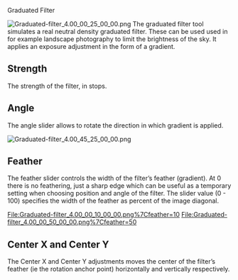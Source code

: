 <div class="pagetitle">

Graduated Filter

</div>

![](Graduated-filter_4.00_00_25_00_00.png "Graduated-filter_4.00_00_25_00_00.png")
The graduated filter tool simulates a real neutral density graduated
filter. These can be used used in for example landscape photography to
limit the brightness of the sky. It applies an exposure adjustment in
the form of a gradient.

## Strength

The strength of the filter, in stops.

## Angle

The angle slider allows to rotate the direction in which gradient is
applied.

![](Graduated-filter_4.00_45_25_00_00.png "Graduated-filter_4.00_45_25_00_00.png")

## Feather

The feather slider controls the width of the filter’s feather
(gradient). At 0 there is no feathering, just a sharp edge which can be
useful as a temporary setting when choosing position and angle of the
filter. The slider value (0 - 100) specifies the width of the feather as
percent of the image diagonal.

<File:Graduated-filter_4.00_00_10_00_00.png%7Cfeather=10>
<File:Graduated-filter_4.00_00_50_00_00.png%7Cfeather=50>

## Center X and Center Y

The Center X and Center Y adjustments moves the center of the filter’s
feather (ie the rotation anchor point) horizontally and vertically
respectively.